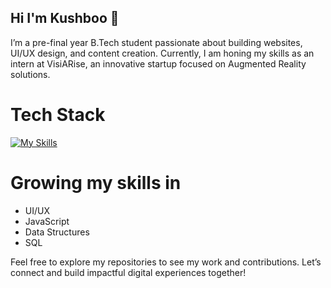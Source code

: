 ## Hi I'm Kushboo 👋
I’m a pre-final year B.Tech student passionate about building websites, UI/UX design, and content creation. Currently, I am honing my skills as an intern at VisiARise, an innovative startup focused on Augmented Reality solutions.

# Tech Stack
[![My Skills](https://skillicons.dev/icons?i=js,html,css,java,mysql)](https://skillicons.dev)
# Growing my skills in
- UI/UX
- JavaScript
- Data Structures
- SQL

Feel free to explore my repositories to see my work and contributions. Let’s connect and build impactful digital experiences together!
